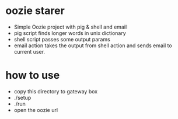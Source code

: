 # oozie starer 
 * Simple Oozie project with pig & shell and email 
 * pig script finds longer words in unix dictionary
 * shell script passes some output params 
 * email action takes the output from shell action and sends email to current user. 
 
# how to use
 * copy this directory to gateway box 
 * ./setup
 * ./run 
 * open the oozie url 
 
